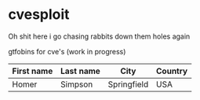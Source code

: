 # cvesploit

Oh shit here i go chasing rabbits down them holes again 

gtfobins for cve's (work in progress)



<table id="mytable">
<thead>
	<tr>
		<th>First name</th>
 		<th>Last name</th>
 		<th>City</th>
 		<th>Country</th>
 	</tr>
</thead>
<tbody>
	<tr>
 		<td>Homer</td>
 		<td>Simpson</td>
 		<td>Springfield</td>
 		<td>USA</td>
 	</tr>
 	<!-- ...and so on -->
</tbody>
</table>
